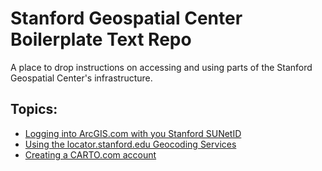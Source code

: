# Stanford Geospatial Center Boilerplate Text Repo

A place to drop instructions on accessing and using parts of the Stanford Geospatial Center's infrastructure.

## Topics:

* [Logging into ArcGIS.com with you Stanford SUNetID](https://github.com/StanfordGeospatialCenter/SGC_Boilerplate/blob/master/ArcGIS_Online_SSO.md)
* [Using the locator.stanford.edu Geocoding Services](https://github.com/StanfordGeospatialCenter/SGC_Boilerplate/blob/master/Stanford_Locator_Service_Use.md)
* [Creating a CARTO.com account](https://github.com/StanfordGeospatialCenter/SGC_Boilerplate/blob/master/Stanford_CARTO_Enterprise.md)
